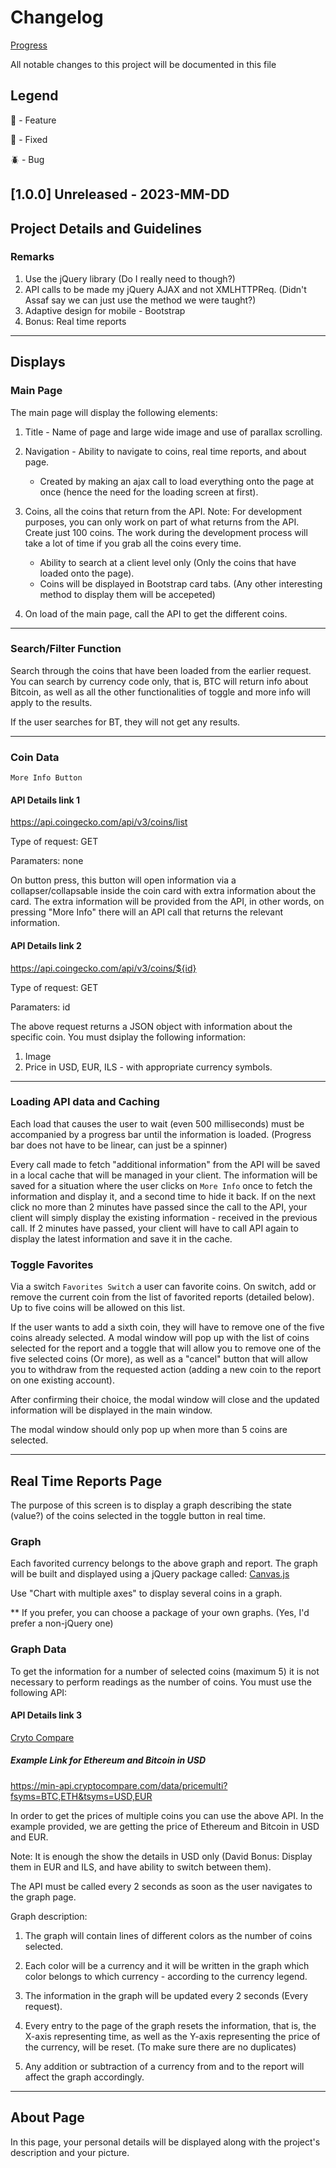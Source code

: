 # Changelog

[Progress](./PROGRESS.md)

All notable changes to this project will be documented in this file

## Legend

🚀 - Feature

💉 - Fixed

🪲 - Bug

## [1.0.0] Unreleased - 2023-MM-DD

## Project Details and Guidelines

### Remarks

1. Use the jQuery library (Do I really need to though?)
2. API calls to be made my jQuery AJAX and not XMLHTTPReq. (Didn't Assaf say we can just use the method we were taught?)
3. Adaptive design for mobile - Bootstrap
4. Bonus: Real time reports

---

## Displays

### Main Page

The main page will display the following elements:

1. Title - Name of page and large wide image and use of parallax scrolling.
2. Navigation - Ability to navigate to coins, real time reports, and about page.
    - Created by making an ajax call to load everything onto the page at once (hence the need for the loading screen at first).

3. Coins, all the coins that return from the API. Note: For development purposes, you can only work on part of what returns from the API. Create just 100 coins. The work during the development process will take a lot of time if you grab all the coins every time.
    - Ability to search at a client level only (Only the coins that have loaded onto the page).
    - Coins will be displayed in Bootstrap card tabs. (Any other interesting method to display them will be accepeted)
4. On load of the main page, call the API to get the different coins.

---

### Search/Filter Function

Search through the coins that have been loaded from the earlier request. You can search by currency code only, that is, BTC will return info about Bitcoin, as well as all the other functionalities of toggle and more info will apply to the results.

If the user searches for BT, they will not get any results.

---

### Coin Data

`More Info Button`

#### API Details link 1

<https://api.coingecko.com/api/v3/coins/list>

Type of request: GET

Paramaters: none

On button press, this button will open information via a collapser/collapsable inside the coin card with extra information about the card. The extra information will be provided from the API, in other words, on pressing "More Info" there will an API call that returns the relevant information.

#### API Details link 2

<https://api.coingecko.com/api/v3/coins/${id}>

Type of request: GET

Paramaters: id

The above request returns a JSON object with information about the specific coin. You must dsiplay the following information:

1. Image
2. Price in USD, EUR, ILS - with appropriate currency symbols.

---

### Loading API data and Caching

Each load that causes the user to wait (even 500 milliseconds) must be accompanied by a progress bar until the information is loaded. (Progress bar does not have to be linear, can just be a spinner)

Every call made to fetch "additional information" from the API will be saved in a local cache that will be managed in your client.  The information will be saved for a situation where the user clicks on `More Info` once to fetch the information and display it, and a second time to hide it back. If on the next click no more than 2 minutes have passed since the call to the API, your client will simply display the existing information - received in the previous call. If 2 minutes have passed, your client will have to call API again to display the latest information and save it in the cache.

### Toggle Favorites

Via a switch `Favorites Switch` a user can favorite coins. On switch, add or remove the current coin from the list of favorited reports (detailed below). Up to five coins will be allowed on this list.

If the user wants to add a sixth coin, they will have to remove one of the five coins already selected. A modal window will pop up with the list of coins selected for the report and a toggle that will allow you to remove one of the five selected coins (Or more), as well as a "cancel" button that will allow you to withdraw from the requested action (adding a new coin to the report on one existing account).

After confirming their choice, the modal window will close and the updated information will be displayed in the main window.

The modal window should only pop up when more than 5 coins are selected.

---

## Real Time Reports Page

The purpose of this screen is to display a graph describing the state (value?) of the coins selected in the toggle button in real time.

### Graph

Each favorited currency belongs to the above graph and report. The graph will be built and displayed using a jQuery package called: [Canvas.js](https://canvasjs.com/jquery-charts)

Use "Chart with multiple axes" to display several coins in a graph.

** If you prefer, you can choose a package of your own graphs. (Yes, I'd prefer a non-jQuery one)

### Graph Data

To get the information for a number of selected coins (maximum 5) it is not necessary to perform readings as the number of coins. You must use the following API:

#### API Details link 3

[Cryto Compare](https://min-api.cryptocompare.com/documentation)

##### Example Link for Ethereum and Bitcoin in USD

<https://min-api.cryptocompare.com/data/pricemulti?fsyms=BTC,ETH&tsyms=USD,EUR>

In order to get the prices of multiple coins you can use the above API. In the example provided, we are getting the price of Ethereum and Bitcoin in USD and EUR.

Note: It is enough the show the details in USD only (David Bonus: Display them in EUR and ILS, and have ability to switch between them).

The API must be called every 2 seconds as soon as the user navigates to the graph page.

Graph description:

1. The graph will contain lines of different colors as the number of coins selected.

2. Each color will be a currency and it will be written in the graph which color belongs to which currency - according to the currency legend.

3. The information in the graph will be updated every 2 seconds (Every request).

4. Every entry to the page of the graph resets the information, that is, the X-axis representing time, as well as the Y-axis representing the price of the currency, will be reset. (To make sure there are no duplicates)

5. Any addition or subtraction of a currency from and to the report will affect the graph accordingly.

---

## About Page

In this page, your personal details will be displayed along with the project's description and your picture.
